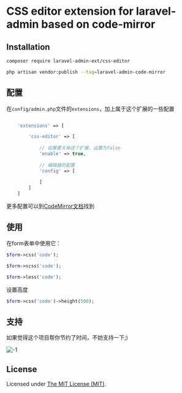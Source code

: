 CSS editor extension for laravel-admin based on code-mirror
======

## Installation 

```bash
composer require laravel-admin-ext/css-editor

php artisan vendor:publish --tag=laravel-admin-code-mirror
```

## 配置

在`config/admin.php`文件的`extensions`，加上属于这个扩展的一些配置
```php

    'extensions' => [

        'css-editor' => [
        
            // 如果要关掉这个扩展，设置为false
            'enable' => true,
            
            // 编辑器的配置
            'config' => [
                
            ]
        ]
    ]

```

更多配置可以到[CodeMirror文档](https://codemirror.net/)找到

## 使用

在form表单中使用它：
```php
$form->css('code');

$form->scss('code');

$form->less('code');

```

设置高度
```php
$form->css('code')->height(500);
```

## 支持

如果觉得这个项目帮你节约了时间，不妨支持一下;)

![-1](https://cloud.githubusercontent.com/assets/1479100/23287423/45c68202-fa78-11e6-8125-3e365101a313.jpg)

License
------------
Licensed under [The MIT License (MIT)](LICENSE).